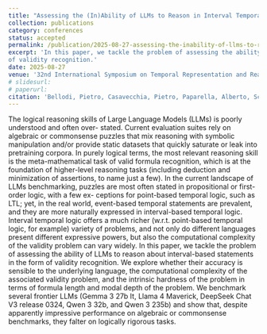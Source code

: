 ```yaml
---
title: "Assessing the (In)Ability of LLMs to Reason in Interval Temporal Logic"
collection: publications
category: conferences
status: accepted
permalink: /publication/2025-08-27-assessing-the-inability-of-llms-to-reason-in-interval-temporal-logic
excerpt: 'In this paper, we tackle the problem of assessing the ability of LLMs to reason about interval-based statements in the form
of validity recognition.'
date: 2025-08-27
venue: '32nd International Symposium on Temporal Representation and Reasoning (TIME 2025), London, UK, 27-29 August 2025'
# slidesurl:
# paperurl:
citation: 'Bellodi, Pietro, Casavecchia, Pietro, Paparella, Alberto, Sciavicco, Guido, and Stan, Eduard I. (2025). &quot;Assessing the (In)Ability of LLMs to Reason in Interval Temporal Logic.&quot; <i>32nd International Symposium on Temporal Representation and Reasoning (TIME 2025), London, UK, 27-29 August 2025</i>. 1(1).'
---
```


The logical reasoning skills of Large Language Models (LLMs) is poorly understood and often over-
stated. Current evaluation suites rely on algebraic or commonsense puzzles that mix reasoning with
symbolic manipulation and/or provide static datasets that quickly saturate or leak into pretraining
corpora. In purely logical terms, the most relevant reasoning skill is the meta-mathematical task
of valid formula recognition, which is at the foundation of higher-level reasoning tasks (including
deduction and minimization of assertions, to name just a few). In the current landscape of LLMs
benchmarking, puzzles are most often stated in propositional or first-order logic, with a few ex-
ceptions for point-based temporal logic, such as LTL; yet, in the real world, event-based temporal
statements are prevalent, and they are more naturally expressed in interval-based temporal logic.
Interval temporal logic offers a much richer (w.r.t. point-based temporal logic, for example) variety
of problems, and not only do different languages present different expressive powers, but also the
computational complexity of the validity problem can vary widely. In this paper, we tackle the
problem of assessing the ability of LLMs to reason about interval-based statements in the form
of validity recognition. We explore whether their accuracy is sensible to the underlying language,
the computational complexity of the associated validity problem, and the intrinsic hardness of the
problem in terms of formula length and modal depth of the problem. We benchmark several frontier
LLMs (Gemma 3 27b It, Llama 4 Maverick, DeepSeek Chat V3 release 0324, Qwen 3 32b, and Qwen
3 235b) and show that, despite apparently impressive performance on algebraic or commonsense
benchmarks, they falter on logically rigorous tasks.
